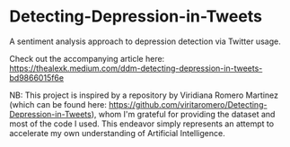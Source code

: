# Detecting-Depression-in-Tweets
A sentiment analysis approach to depression detection via Twitter usage.

Check out the accompanying article here: https://thealexk.medium.com/ddm-detecting-depression-in-tweets-bd9866015f6e

NB: This project is inspired by a repository by Viridiana Romero Martinez (which can be found here: https://github.com/viritaromero/Detecting-Depression-in-Tweets), whom I'm grateful for providing the dataset and most of the code I used. This endeavor simply represents an attempt to accelerate my own understanding of Artificial Intelligence. 
